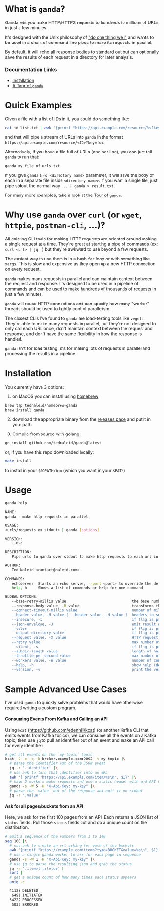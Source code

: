 # What is `ganda`?

Ganda lets you make HTTP/HTTPS requests to hundreds to millions of URLs in just a few minutes.

It's designed with the Unix philosophy of ["do one thing well"](https://en.wikipedia.org/wiki/Unix_philosophy#Do_One_Thing_and_Do_It_Well) and wants to be used in a chain of command line pipes to make its requests in parallel. 

By default, it will echo all response bodies to standard out but can optionally save the results of each request in a directory for later analysis.

### Documentation Links

* [Installation](#installation)
* [A Tour of `ganda`](docs/GANDA_TOUR.ipynb)

# Quick Examples

Given a file with a list of IDs in it, you could do something like:

```bash
cat id_list.txt | awk '{printf "https://api.example.com/resource/%s?key=foo\n", $1}' | ganda
```
    
and that will pipe a stream of URLs into `ganda` in the format `https://api.example.com/resource/<ID>?key=foo`.

Alternatively, if you have a file full of URLs (one per line), you can just tell `ganda` to run that:

```bash
ganda my_file_of_urls.txt
```

If you give `ganda` a `-o <directory name>` parameter, it will save the body of each in a separate file inside `<directory name>`.  If you want a single file, just pipe stdout the normal way `... | ganda > result.txt`.

For many more examples, take a look at the [Tour of `ganda`](docs/GANDA_TOUR.ipynb).

# Why use `ganda` over `curl` (or `wget`, `httpie`, `postman-cli`, ...)?

All existing CLI tools for making HTTP requests are oriented around making a single request at a time.  They're great
at starting a pipe of commands (ex: `curl <url> | jq .`) but they're awkward to use beyond a few requests.

The easiest way to use them is in a bash `for` loop or with something like `xargs`.  This is slow and expensive as they open up a new HTTP connection on every request.  

`ganda` makes many requests in parallel and can maintain context between the request and response.  It's designed to
be used in a pipeline of commands and can be used to make hundreds of thousands of requests in just a few minutes. 

`ganda` will reuse HTTP connections and can specify how many "worker" threads should be used to tightly control parallelism. 

The closest CLIs I've found to `ganda` are load-testing tools like `vegeta`.  They're able to make many requests in
parallel, but they're not designed to only call each URL once, don't maintain context between the request and response,
and don't have the same flexibility in how the response is handled.

`ganda` isn't for load testing, it's for making lots of requests in parallel and processing the results in a pipeline.


# Installation

You currently have 3 options:

1. on MacOS you can install using [homebrew](https://brew.sh/)
```bash
brew tap tednaleid/homebrew-ganda
brew install ganda
```

2. download the appropriate binary from the [releases page](https://github.com/tednaleid/ganda/releases) and put it in your path

3. Compile from source with golang:

```bash
go install github.com/tednaleid/ganda@latest
```

or, if you have this repo downloaded locally:

```bash
make install
```

to install in your `$GOPATH/bin` (which you want in your `$PATH`)

# Usage

```bash
ganda help

NAME:
ganda - make http requests in parallel

USAGE:
<urls/requests on stdout> | ganda [options]

VERSION:
   1.0.2

DESCRIPTION:
   Pipe urls to ganda over stdout to make http requests to each url in parallel.

AUTHOR:
   Ted Naleid <contact@naleid.com>

COMMANDS:
   echoserver  Starts an echo server, --port <port> to override the default port of 8080
   help, h     Shows a list of commands or help for one command

GLOBAL OPTIONS:
   --base-retry-millis value                              the base number of milliseconds to wait before retrying a request, exponential backoff is used for retries (default: 1000)
   --response-body value, -B value                        transforms the body of the response. Values: 'raw' (unchanged), 'base64', 'discard' (don't emit body), 'escaped' (JSON escaped string), 'sha256' (default: raw)
   --connect-timeout-millis value                         number of milliseconds to wait for a connection to be established before timeout (default: 10000)
   --header value, -H value [ --header value, -H value ]  headers to send with every request, can be used multiple times (gzip and keep-alive are already there)
   --insecure, -k                                         if flag is present, skip verification of https certificates (default: false)
   --json-envelope, -J                                    emit result with JSON envelope with url, status, length, and body fields, assumes result is valid json (default: false)
   --color                                                if flag is present, add color to success/warn messages (default: false)
   --output-directory value                               if flag is present, save response bodies to files in the specified directory
   --request value, -X value                              HTTP request method to use (default: "GET")
   --retry value                                          max number of retries on transient errors (5XX status codes/timeouts) to attempt (default: 0)
   --silent, -s                                           if flag is present, omit showing response code for each url only output response bodies (default: false)
   --subdir-length value                                  length of hashed subdirectory name to put saved files when using --output-directory; use 2 for > 5k urls, 4 for > 5M urls (default: 0)
   --throttle-per-second value                            max number of requests to process per second, default is unlimited (default: -1)
   --workers value, -W value                              number of concurrent workers that will be making requests, increase this for more requests in parallel (default: 1)
   --help, -h                                             show help (default: false)
   --version, -v                                          print the version (default: false)
```

# Sample Advanced Use Cases

I've used `ganda` to quickly solve problems that would have otherwise required writing a custom program.  

#### Consuming Events From Kafka and Calling an API

Using `kcat` (https://github.com/edenhill/kcat) (or another Kafka CLI that emits events from Kafka topics), we can consume all the events on a Kafka topic, then use `jq` to pull an identifier out of an event and make an API call for every identifier:

```bash
# get all events on the `my-topic` topic
kcat -C -e -q -b broker.example.com:9092 -t my-topic |\
  # parse the identifier out of the JSON event
  jq -r '.identifier' |\
  # use awk to turn that identifier into an URL
  awk '{ printf "https://api.example.com/item/%s\n", $1}' |\
  # have 5 workers make requests and use a static header with and API key for every request
  ganda -s -W 5 -H "X-Api-Key: my-key" |\
  # parse the `value` out of the response and emit it on stdout
  jq -r '.value'
```

#### Ask for all pages/buckets from an API

Here, we ask for the first 100 pages from an API.  Each returns a JSON list of `status` fields.  Pull those `status` fields out and do a unique count on the distribution.

```bash
# emit a sequence of the numbers from 1 to 100
seq 100 |\
  # use awk to create an url asking for each of the buckets
  awk '{printf "https://example.com/items?type=BUCKET&value=%s\n", $1}' |\
  # use a single ganda worker to ask for each page in sequence
  ganda -s -W 1 -H "X-Api-Key: my-key" |\
  # use jq to parse the resulting json and grab the status
  jq -r '.items[].status' | 
  sort | 
  # get a unique count of how many times each status appears
  uniq -c

  41128 DELETED
   6491 INITIATED
  34222 PROCESSED
   5032 ERRORED
```